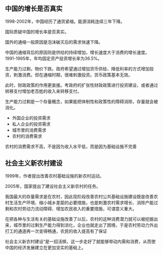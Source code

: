 
## 中国的增长是否真实

1998-2002年，中国经历了通货紧缩。能源消耗连续三年下降。

国际质疑中国的增长率是否真实。

国外的通缩一般原因是泡沫破灭后的需求快速下降。

中国的通缩背后的原因则是供给的持续增加，增长速度大于消费的增长速度。1991-1995年，年均固定资产投资增长率为36.5%。

生产能力过剩，物价下跌。政府希望通过增加货币供给、降低利率的方式增加投资，刺激消费。但在通缩时期，很难刺激投资。货币政策基本无效。

此时，财政政策的作用更直接。考政府的扩张性财政政策进行投资建设，或者通过转移支付增加老百姓的收入来转移支付。


生产能力过剩是一个存量概念，如果能把体制性和政策性的障碍消除，存量就会被消化。
+ 外国企业的投资需求
+ 私人企业的投资需求
+ 城市里的消费需求
+ 农村的消费需求


农村的消费需求不高，不是因为收入水平低，而是因为基础设施不完善


## 社会主义新农村建设

1999年，作者提出改善农村基础设施的新农村运动。

2005年，国家提出了建设社会主义新农村的任务。

我国最大的存量需求是在农村，因此现阶段改善农村公共基础设施建设既是改善农村生活生产环境、缩小城乡差距的必要措施，也是刺激农村需求增长、消除产能过剩和农村劳动力流动障碍、增加农民收入的重要措施，可谓意义重大。


在把各种与生活有关的基础设施改善了以后，农村的这种消费潜力就可以被挖掘出来，城市里的过剩生产能力得到消化，企业也就走出了困境，于是农村劳动力外出打工的通道再一次变得畅通，农民的收入提高有了保证

社会主义新农村建设“是一招活棋，这一步走好了就能够带动内需和消费，从而使中国的经济发展建立在更加坚实的基础上。


